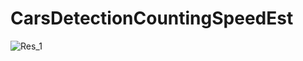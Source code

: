 # CarsDetectionCountingSpeedEst








![Res_1](https://user-images.githubusercontent.com/73878161/177055060-38a3c40d-77e0-4481-a947-74b508ec95bf.gif)
